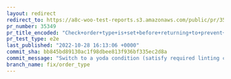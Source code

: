 ```yaml
---
layout: redirect
redirect_to: https://a8c-woo-test-reports.s3.amazonaws.com/public/pr/35349/e2e/index.html
pr_number: 35349
pr_title_encoded: "Check+order+type+is+set+before+returning+to+prevent+notice."
pr_test_type: e2e
last_published: "2022-10-28 16:13:06 +0000"
commit_sha: bb845bd89130ac1f98dbee813f936bf335ec2d8a
commit_message: "Switch to a yoda condition (satisfy required linting check)."
branch_name: fix/order_type
---
```

